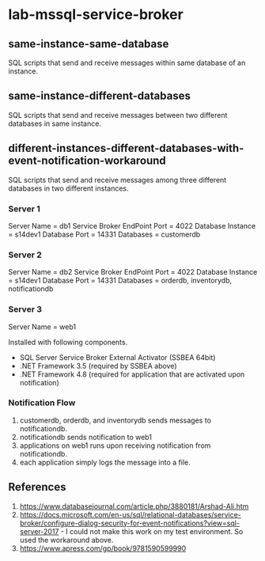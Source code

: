 # lab-mssql-service-broker

## same-instance-same-database

SQL scripts that send and receive messages within same database of an instance.

## same-instance-different-databases

SQL scripts that send and receive messages between two different databases in same instance.

## different-instances-different-databases-with-event-notification-workaround

SQL scripts that send and receive messages among three different databases in two different instances.

### Server 1 

Server Name = db1
Service Broker EndPoint Port = 4022
Database Instance = s14dev1
Database Port = 14331
Databases = customerdb

### Server 2

Server Name = db2
Service Broker EndPoint Port = 4022
Database Instance = s14dev1
Database Port = 14331
Databases = orderdb, inventorydb, notificationdb

### Server 3

Server Name = web1

Installed with following components.

* SQL Server Service Broker External Activator (SSBEA 64bit)
* .NET Framework 3.5 (required by SSBEA above)
* .NET Framework 4.8 (required for application that are activated upon notification)

### Notification Flow

1. customerdb, orderdb, and inventorydb sends messages to notificationdb.
2. notificationdb sends notification to web1
3. applications on web1 runs upon receiving notification from notificationdb.
4. each application simply logs the message into a file.

## References

1. https://www.databasejournal.com/article.php/3880181/Arshad-Ali.htm
2. https://docs.microsoft.com/en-us/sql/relational-databases/service-broker/configure-dialog-security-for-event-notifications?view=sql-server-2017 - I could not make this work on my test environment.  So used the workaround above.
3. https://www.apress.com/gp/book/9781590599990
